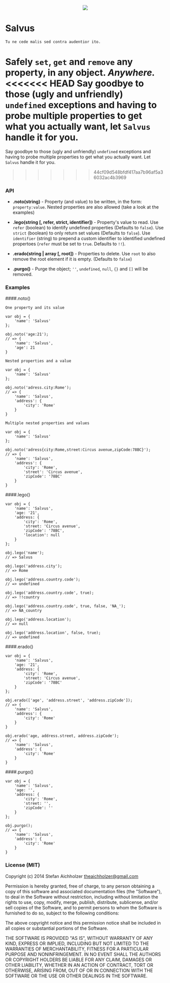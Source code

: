 <div align="center" style="margin:30px 0 40px">
	<img src="http://www.analogbird.com/static/img/playground/salvusjs.png"/>
</div>


Salvus
=========
```
Tu ne cede malis sed contra audentior ito.
```

Safely `set`, `get` and `remove` any property, in any object. *Anywhere.*
<<<<<<< HEAD
Say goodbye to those (ugly and unfriendly) `undefined` exceptions and having to probe multiple properties to get what you actually want, let `Salvus` handle it for you.
=======
Say goodbye to those (ugly and unfriendly) `undefined` exceptions and having to probe multiple properties to get what you actually want. Let `Salvus` handle it for you.
>>>>>>> 44cf09d548bfdf417aa7b96af5a36032ac4b3969


### API

 * **.noto(string)** - Property (and value) to be written, in the form: `property:value`. Nested properties are also allowed (take a look at the examples)

 * **.lego(string [, refer, strict, identifier])** - Property's value to read. Use `refer` (boolean) to identify undefined properties (Defaults to `false`). Use `strict` (boolean) to only return set values (Defaults to `false`). Use `identifier` (string) to prepend a custom identifier to identified undefined propertoes (`refer` must be set to `true`. Defaults to `!!`).

 * **.erado(string | array [, root])** - Properties to delete. Use `root` to also remove the root element if it is empty. (Defaults to `false`)

 * **.purgo()** - Purge the object; `''`, `undefined`, `null`, `{}` and `[]` will be removed.


### Examples

####.noto()

```
One property and its value

var obj = {
	'name': 'Salvus'
};

obj.noto('age:21');
// => {
	'name': 'Salvus',
	'age': 21
}
```

```
Nested properties and a value

var obj = {
	'name': 'Salvus'
};

obj.noto('adress.city:Rome');
// => {
	'name': 'Salvus',
	'address': {
		'city': 'Rome'
	}
}
```

```
Multiple nested properties and values

var obj = {
	'name': 'Salvus'
};

obj.noto('adress{city:Rome,street:Circus avenue,zipCode:78BC}');
// => {
	'name': 'Salvus',
	'address': {
		'city': 'Rome',
		'street': 'Circus avenue',
		'zipCode': '78BC'
	}
}
```

####.lego()

```
var obj = {
	'name': 'Salvus',
	'age: '21',
	'address: {
		'city': 'Rome',
		'street: 'Circus avenue',
		'zipCode': '78BC',
		'location': null
	}
};

obj.lego('name');
// => Salvus

obj.lego('address.city');
// => Rome

obj.lego('address.country.code');
// => undefined

obj.lego('address.country.code', true);
// => !!country

obj.lego('address.country.code', true, false, 'NA_');
// => NA_country

obj.lego('address.location');
// => null

obj.lego('address.location', false, true);
// => undefined
```

####.erado()

```
var obj = {
	'name': 'Salvus',
	'age: '21',
	'address: {
		'city': 'Rome',
		'street: 'Circus avenue',
		'zipCode': '78BC'
	}
};

obj.erado(['age', 'address.street', 'address.zipCode']);
// => {
	'name': 'Salvus',
	'address': {
		'city': 'Rome'
	}
}

obj.erado('age, address.street, address.zipCode');
// => {
	'name': 'Salvus',
	'address': {
		'city': 'Rome'
	}
}
```

####.purgo()

```
var obj = {
	'name': 'Salvus',
	'age: '',
	'address: {
		'city': 'Rome',
		'street: '',
		'zipCode': ''
	}
};

obj.purgo();
// => {
	'name': 'Salvus',
	'address': {
		'city': 'Rome'
	}
}
```



### License (MIT)

Copyright (c) 2014 Stefan Aichholzer <theaichholzer@gmail.com>

Permission is hereby granted, free of charge, to any person obtaining
a copy of this software and associated documentation files (the
"Software"), to deal in the Software without restriction, including
without limitation the rights to use, copy, modify, merge, publish,
distribute, sublicense, and/or sell copies of the Software, and to
permit persons to whom the Software is furnished to do so, subject to
the following conditions:

The above copyright notice and this permission notice shall be
included in all copies or substantial portions of the Software.

THE SOFTWARE IS PROVIDED "AS IS", WITHOUT WARRANTY OF ANY KIND,
EXPRESS OR IMPLIED, INCLUDING BUT NOT LIMITED TO THE WARRANTIES OF
MERCHANTABILITY, FITNESS FOR A PARTICULAR PURPOSE AND
NONINFRINGEMENT. IN NO EVENT SHALL THE AUTHORS OR COPYRIGHT HOLDERS BE
LIABLE FOR ANY CLAIM, DAMAGES OR OTHER LIABILITY, WHETHER IN AN ACTION
OF CONTRACT, TORT OR OTHERWISE, ARISING FROM, OUT OF OR IN CONNECTION
WITH THE SOFTWARE OR THE USE OR OTHER DEALINGS IN THE SOFTWARE.
